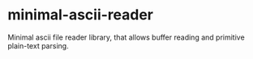 # minimal-ascii-reader

Minimal ascii file reader library, that allows buffer reading and primitive plain-text parsing.